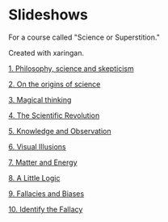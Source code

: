 # Slideshows 

For a course called "Science or Superstition."

Created with xaringan.

[1. Philosophy, science and skepticism](https://gwmatthews.github.io/science-slideshows/01-slides.html)

[2. On the origins of science](https://gwmatthews.github.io/science-slideshows/02-slides.html)

[3. Magical thinking](https://gwmatthews.github.io/science-slideshows/03-slides.html)

[4. The Scientific Revolution](https://gwmatthews.github.io/science-slideshows/04-slides.html)

[5. Knowledge and Observation](https://gwmatthews.github.io/science-slideshows/05-slides.html)

[6. Visual Illusions](https://gwmatthews.github.io/science-slideshows/06-slides.html)

[7. Matter and Energy](https://gwmatthews.github.io/science-slideshows/07-slides.html)

[8. A Little Logic](https://gwmatthews.github.io/science-slideshows/08-slides.html)

[9. Fallacies and Biases](https://gwmatthews.github.io/science-slideshows/09-slides.html)

[10. Identify the Fallacy](https://gwmatthews.github.io/science-slideshows/10-slides.html)
